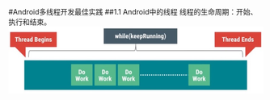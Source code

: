 #Android多线程开发最佳实践
##1.1 Android中的线程
线程的生命周期：开始、执行和结束。
![](https://github.com/guoxiaoxing/android-multi-thread-pratice/blob/master/image/android_perf_5_thread_lifecycle.png)
